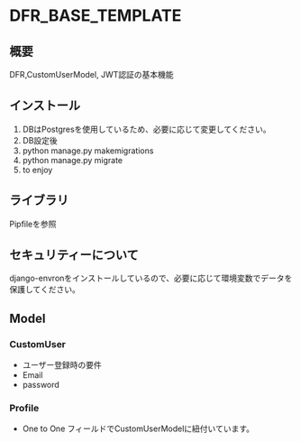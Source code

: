 # DFR_BASE_TEMPLATE
## 概要
DFR,CustomUserModel, JWT認証の基本機能 

## インストール
1. DBはPostgresを使用しているため、必要に応じて変更してください。
2. DB設定後
3. python manage.py makemigrations
4. python manage.py migrate
5. to enjoy

## ライブラリ
Pipfileを参照

## セキュリティーについて
django-envronをインストールしているので、必要に応じて環境変数でデータを保護してください。

## Model
### CustomUser
* ユーザー登録時の要件
* Email
* password

### Profile
* One to One フィールドでCustomUserModelに紐付いています。





